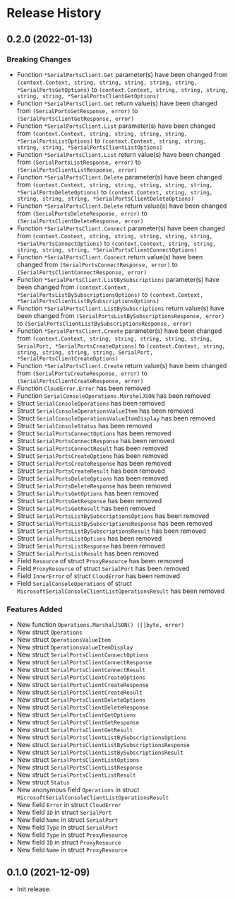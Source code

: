 # Release History

## 0.2.0 (2022-01-13)
### Breaking Changes

- Function `*SerialPortsClient.Get` parameter(s) have been changed from `(context.Context, string, string, string, string, string, *SerialPortsGetOptions)` to `(context.Context, string, string, string, string, string, *SerialPortsClientGetOptions)`
- Function `*SerialPortsClient.Get` return value(s) have been changed from `(SerialPortsGetResponse, error)` to `(SerialPortsClientGetResponse, error)`
- Function `*SerialPortsClient.List` parameter(s) have been changed from `(context.Context, string, string, string, string, *SerialPortsListOptions)` to `(context.Context, string, string, string, string, *SerialPortsClientListOptions)`
- Function `*SerialPortsClient.List` return value(s) have been changed from `(SerialPortsListResponse, error)` to `(SerialPortsClientListResponse, error)`
- Function `*SerialPortsClient.Delete` parameter(s) have been changed from `(context.Context, string, string, string, string, string, *SerialPortsDeleteOptions)` to `(context.Context, string, string, string, string, string, *SerialPortsClientDeleteOptions)`
- Function `*SerialPortsClient.Delete` return value(s) have been changed from `(SerialPortsDeleteResponse, error)` to `(SerialPortsClientDeleteResponse, error)`
- Function `*SerialPortsClient.Connect` parameter(s) have been changed from `(context.Context, string, string, string, string, string, *SerialPortsConnectOptions)` to `(context.Context, string, string, string, string, string, *SerialPortsClientConnectOptions)`
- Function `*SerialPortsClient.Connect` return value(s) have been changed from `(SerialPortsConnectResponse, error)` to `(SerialPortsClientConnectResponse, error)`
- Function `*SerialPortsClient.ListBySubscriptions` parameter(s) have been changed from `(context.Context, *SerialPortsListBySubscriptionsOptions)` to `(context.Context, *SerialPortsClientListBySubscriptionsOptions)`
- Function `*SerialPortsClient.ListBySubscriptions` return value(s) have been changed from `(SerialPortsListBySubscriptionsResponse, error)` to `(SerialPortsClientListBySubscriptionsResponse, error)`
- Function `*SerialPortsClient.Create` parameter(s) have been changed from `(context.Context, string, string, string, string, string, SerialPort, *SerialPortsCreateOptions)` to `(context.Context, string, string, string, string, string, SerialPort, *SerialPortsClientCreateOptions)`
- Function `*SerialPortsClient.Create` return value(s) have been changed from `(SerialPortsCreateResponse, error)` to `(SerialPortsClientCreateResponse, error)`
- Function `CloudError.Error` has been removed
- Function `SerialConsoleOperations.MarshalJSON` has been removed
- Struct `SerialConsoleOperations` has been removed
- Struct `SerialConsoleOperationsValueItem` has been removed
- Struct `SerialConsoleOperationsValueItemDisplay` has been removed
- Struct `SerialConsoleStatus` has been removed
- Struct `SerialPortsConnectOptions` has been removed
- Struct `SerialPortsConnectResponse` has been removed
- Struct `SerialPortsConnectResult` has been removed
- Struct `SerialPortsCreateOptions` has been removed
- Struct `SerialPortsCreateResponse` has been removed
- Struct `SerialPortsCreateResult` has been removed
- Struct `SerialPortsDeleteOptions` has been removed
- Struct `SerialPortsDeleteResponse` has been removed
- Struct `SerialPortsGetOptions` has been removed
- Struct `SerialPortsGetResponse` has been removed
- Struct `SerialPortsGetResult` has been removed
- Struct `SerialPortsListBySubscriptionsOptions` has been removed
- Struct `SerialPortsListBySubscriptionsResponse` has been removed
- Struct `SerialPortsListBySubscriptionsResult` has been removed
- Struct `SerialPortsListOptions` has been removed
- Struct `SerialPortsListResponse` has been removed
- Struct `SerialPortsListResult` has been removed
- Field `Resource` of struct `ProxyResource` has been removed
- Field `ProxyResource` of struct `SerialPort` has been removed
- Field `InnerError` of struct `CloudError` has been removed
- Field `SerialConsoleOperations` of struct `MicrosoftSerialConsoleClientListOperationsResult` has been removed

### Features Added

- New function `Operations.MarshalJSON() ([]byte, error)`
- New struct `Operations`
- New struct `OperationsValueItem`
- New struct `OperationsValueItemDisplay`
- New struct `SerialPortsClientConnectOptions`
- New struct `SerialPortsClientConnectResponse`
- New struct `SerialPortsClientConnectResult`
- New struct `SerialPortsClientCreateOptions`
- New struct `SerialPortsClientCreateResponse`
- New struct `SerialPortsClientCreateResult`
- New struct `SerialPortsClientDeleteOptions`
- New struct `SerialPortsClientDeleteResponse`
- New struct `SerialPortsClientGetOptions`
- New struct `SerialPortsClientGetResponse`
- New struct `SerialPortsClientGetResult`
- New struct `SerialPortsClientListBySubscriptionsOptions`
- New struct `SerialPortsClientListBySubscriptionsResponse`
- New struct `SerialPortsClientListBySubscriptionsResult`
- New struct `SerialPortsClientListOptions`
- New struct `SerialPortsClientListResponse`
- New struct `SerialPortsClientListResult`
- New struct `Status`
- New anonymous field `Operations` in struct `MicrosoftSerialConsoleClientListOperationsResult`
- New field `Error` in struct `CloudError`
- New field `ID` in struct `SerialPort`
- New field `Name` in struct `SerialPort`
- New field `Type` in struct `SerialPort`
- New field `Type` in struct `ProxyResource`
- New field `ID` in struct `ProxyResource`
- New field `Name` in struct `ProxyResource`


## 0.1.0 (2021-12-09)

- Init release.
